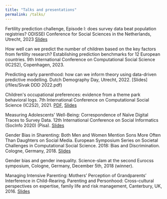 ```yaml
---
title: "Talks and presentations"
permalink: /talks/
---
```


Fertility prediction challenge, Episode I: does survey data beat population registries? ODISSEI Conference for Social Sciences in the Netherlands, Utrecht, 2023 [Slides](https://zenodo.org/records/10069541)

How well can we predict the number of children based on the key factors from fertility research? Establishing prediction benchmarks for 12 European countries. 9th International Conference on Computational Social Science (IC2S2), Copenhagen, 2023.  

Predicting early parenthood: how can we inform theory using data-driven predictive modelling. Dutch Demography Day, Utrecht, 2022. [Slides](/files/Sivak DDD 2022.pdf)

Children's occupational preferences: evidence from a theme park behavioral logs. 7th International Conference on Computational Social Science (IC2S2), 2021. [PDF](/files/kidzania.pdf), [Slides](/files/kidzania_slides.pdf)

Measuring Adolescents’ Well-Being: Correspondence of Naïve Digital Traces to Survey Data. 12th International Conference on Social Informatics (SocInfo 2020) (Pisa). [Slides](/files/naive_slides.pdf)

Gender Bias in Sharenting: Both Men and Women Mention Sons More Often Than Daughters on Social Media. European Symposium Series on Societal Challenges in Computational Social Science. 2018: Bias and Discrimination. Cologne, Germany, 2018. [Slides](/files/bias.pdf)

Gender bias and gender inequality. Science-slam at the second Eurocss symposium, Cologne, Germany, December 5th, 2018 (winner). 

Managing Intensive Parenting: Mothers’ Perception of Grandparents’ Interference in Child-Rearing. Parenting and Personhood: Cross-cultural perspectives on expertise, family life and risk management, Canterbury, UK, 2016. [Slides](/files/grandparents_slides.pdf)
